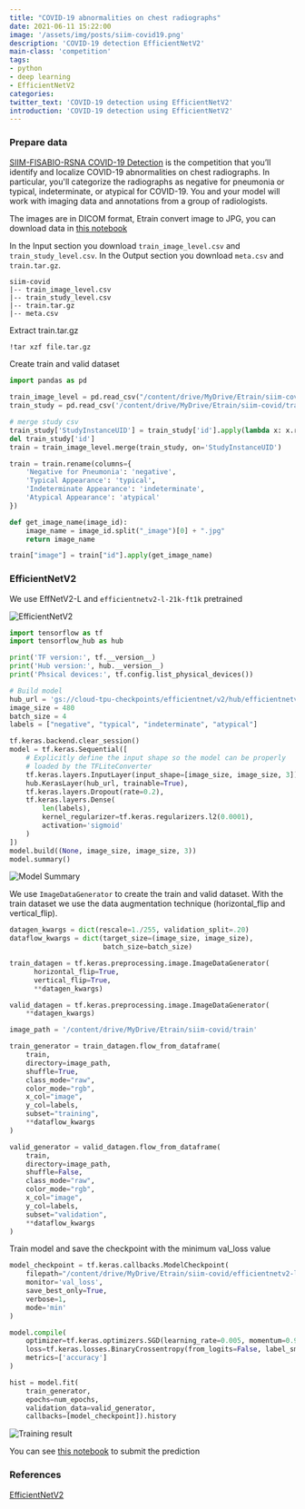 ```yaml
---
title: "COVID-19 abnormalities on chest radiographs"
date: 2021-06-11 15:22:00
image: '/assets/img/posts/siim-covid19.png'
description: 'COVID-19 detection EfficientNetV2'
main-class: 'competition'
tags:
- python
- deep learning
- EfficientNetV2
categories:
twitter_text: 'COVID-19 detection using EfficientNetV2'
introduction: 'COVID-19 detection using EfficientNetV2'
---
```


### Prepare data

[SIIM-FISABIO-RSNA COVID-19 Detection](https://www.kaggle.com/c/siim-covid19-detection/overview/description) is the competition that you’ll identify and localize COVID-19 abnormalities on chest radiographs. In particular, you'll categorize the radiographs as negative for pneumonia or typical, indeterminate, or atypical for COVID-19. You and your model will work with imaging data and annotations from a group of radiologists.

The images are in DICOM format, Etrain convert image to JPG, you can download data in [this notebook](https://www.kaggle.com/duythanhng/siim-covid-19-convert-to-jpg-original)

In the Input section you download `train_image_level.csv` and `train_study_level.csv`. In the Output section you download `meta.csv` and `train.tar.gz`.

```
siim-covid
|-- train_image_level.csv
|-- train_study_level.csv
|-- train.tar.gz
|-- meta.csv
```

Extract train.tar.gz

```bash
!tar xzf file.tar.gz
```

Create train and valid dataset

```python
import pandas as pd

train_image_level = pd.read_csv("/content/drive/MyDrive/Etrain/siim-covid/train_image_level.csv")
train_study = pd.read_csv('/content/drive/MyDrive/Etrain/siim-covid/train_study_level.csv')

# merge study csv
train_study['StudyInstanceUID'] = train_study['id'].apply(lambda x: x.replace('_study', ''))
del train_study['id']
train = train_image_level.merge(train_study, on='StudyInstanceUID')

train = train.rename(columns={
    'Negative for Pneumonia': 'negative',
    'Typical Appearance': 'typical',
    'Indeterminate Appearance': 'indeterminate',
    'Atypical Appearance': 'atypical'
})

def get_image_name(image_id):
    image_name = image_id.split("_image")[0] + ".jpg"
    return image_name

train["image"] = train["id"].apply(get_image_name)
```

### EfficientNetV2

We use EffNetV2-L and `efficientnetv2-l-21k-ft1k` pretrained

![EfficientNetV2](/assets/img/posts/efficientnetv2.png)

```python
import tensorflow as tf
import tensorflow_hub as hub

print('TF version:', tf.__version__)
print('Hub version:', hub.__version__)
print('Phsical devices:', tf.config.list_physical_devices())

# Build model
hub_url = 'gs://cloud-tpu-checkpoints/efficientnet/v2/hub/efficientnetv2-l-21k-ft1k/feature-vector'
image_size = 480
batch_size = 4
labels = ["negative", "typical", "indeterminate", "atypical"]

tf.keras.backend.clear_session()
model = tf.keras.Sequential([
    # Explicitly define the input shape so the model can be properly
    # loaded by the TFLiteConverter
    tf.keras.layers.InputLayer(input_shape=[image_size, image_size, 3]),
    hub.KerasLayer(hub_url, trainable=True),
    tf.keras.layers.Dropout(rate=0.2),
    tf.keras.layers.Dense(
        len(labels),
        kernel_regularizer=tf.keras.regularizers.l2(0.0001),
        activation='sigmoid'
    )
])
model.build((None, image_size, image_size, 3))
model.summary()
```

![Model Summary](/assets/img/posts/siim-covid19-model-summary.png)

We use `ImageDataGenerator` to create the train and valid dataset. With the train dataset we use the data augmentation technique (horizontal_flip and vertical_flip).

```python
datagen_kwargs = dict(rescale=1./255, validation_split=.20)
dataflow_kwargs = dict(target_size=(image_size, image_size),
                       batch_size=batch_size)

train_datagen = tf.keras.preprocessing.image.ImageDataGenerator(
      horizontal_flip=True,
      vertical_flip=True,
      **datagen_kwargs)

valid_datagen = tf.keras.preprocessing.image.ImageDataGenerator(
    **datagen_kwargs)

image_path = '/content/drive/MyDrive/Etrain/siim-covid/train'

train_generator = train_datagen.flow_from_dataframe(
    train,
    directory=image_path,
    shuffle=True,
    class_mode="raw",
    color_mode="rgb",
    x_col="image",
    y_col=labels,
    subset="training",
    **dataflow_kwargs
)

valid_generator = valid_datagen.flow_from_dataframe(
    train,
    directory=image_path,
    shuffle=False,
    class_mode="raw",
    color_mode="rgb",
    x_col="image",
    y_col=labels,
    subset="validation",
    **dataflow_kwargs
)
```

Train model and save the checkpoint with the minimum val_loss value

```python
model_checkpoint = tf.keras.callbacks.ModelCheckpoint(
    filepath="/content/drive/MyDrive/Etrain/siim-covid/efficientnetv2-l-21k-ft1k-study-level.h5", 
    monitor='val_loss',
    save_best_only=True,
    verbose=1,
    mode='min'
)

model.compile(
	optimizer=tf.keras.optimizers.SGD(learning_rate=0.005, momentum=0.9),
	loss=tf.keras.losses.BinaryCrossentropy(from_logits=False, label_smoothing=0.1),
	metrics=['accuracy']
)

hist = model.fit(
    train_generator,
    epochs=num_epochs,
    validation_data=valid_generator,
    callbacks=[model_checkpoint]).history
```

![Training result](/assets/img/posts/siim-covid19-training.png)


You can see [this notebook](https://www.kaggle.com/duythanhng/siim-covid-19-efficientnetv2-infer) to submit the prediction

### References

[EfficientNetV2](https://github.com/google/automl/tree/master/efficientnetv2)

